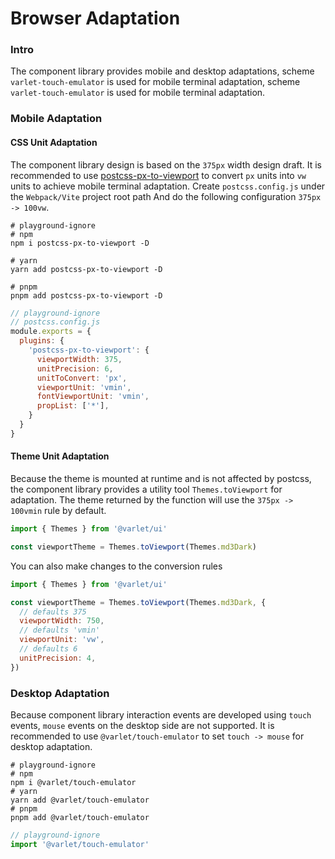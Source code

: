 # Browser Adaptation

### Intro

The component library provides mobile and desktop adaptations,
scheme `varlet-touch-emulator` is used for mobile terminal adaptation,
scheme `varlet-touch-emulator` is used for mobile terminal adaptation.

### Mobile Adaptation

#### CSS Unit Adaptation

The component library design is based on the `375px` width design draft. 
It is recommended to use [postcss-px-to-viewport](https://github.com/evrone/postcss-px-to-viewport) to convert `px` units into `vw` units to achieve mobile terminal adaptation.
Create `postcss.config.js` under the `Webpack/Vite` project root path And do the following configuration `375px -> 100vw`.

```shell
# playground-ignore
# npm
npm i postcss-px-to-viewport -D

# yarn
yarn add postcss-px-to-viewport -D

# pnpm
pnpm add postcss-px-to-viewport -D
```

```js
// playground-ignore
// postcss.config.js
module.exports = {
  plugins: {
    'postcss-px-to-viewport': {
      viewportWidth: 375,
      unitPrecision: 6,
      unitToConvert: 'px',
      viewportUnit: 'vmin',
      fontViewportUnit: 'vmin',
      propList: ['*'],
    }
  }
}
```

#### Theme Unit Adaptation

Because the theme is mounted at runtime and is not affected by postcss, the component library provides a utility tool `Themes.toViewport` for adaptation. The theme returned by the function will use the `375px -> 100vmin` rule by default.

```js
import { Themes } from '@varlet/ui'

const viewportTheme = Themes.toViewport(Themes.md3Dark)
```

You can also make changes to the conversion rules

```js
import { Themes } from '@varlet/ui'

const viewportTheme = Themes.toViewport(Themes.md3Dark, {
  // defaults 375
  viewportWidth: 750,
  // defaults 'vmin'
  viewportUnit: 'vw',
  // defaults 6
  unitPrecision: 4,
})
```

### Desktop Adaptation

Because component library interaction events are developed using `touch` events, `mouse` events on the desktop side are not supported.
It is recommended to use `@varlet/touch-emulator` to set `touch -> mouse` for desktop adaptation.

```shell
# playground-ignore
# npm
npm i @varlet/touch-emulator
# yarn
yarn add @varlet/touch-emulator
# pnpm
pnpm add @varlet/touch-emulator
```

```js
// playground-ignore
import '@varlet/touch-emulator'
```